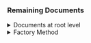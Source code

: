 ### Remaining Documents

<details><summary>Documents at root level</summary>

* angular_documentation.md
* design_patterns.md
* distributed_systems.md
* installation_hadoop_spark_kafka_hive.md
* interesting_python_links.md
* kafka_applications_connectors_usage.md
* kafka_tutorials_dzone.md
* machine_learning_links.md
* networking.md
* product_roadmap_linkedin.md
* root_doc_list.md
* spark_tutorials_dzone.md
* syntax_connection_ngrok_loclx.md
* tech_examples_from_github.md
* tech_links_front_end.md
* technical_links_go_redis_data_SET_2.md
* technical_links_julia_SET_3.md
* technical_links_machine_learnning_scala_SET_4.md
* technical_links_seo_terraform_testauto_githacks_SET_1.md

</details>
<details><summary>Factory Method</summary>
